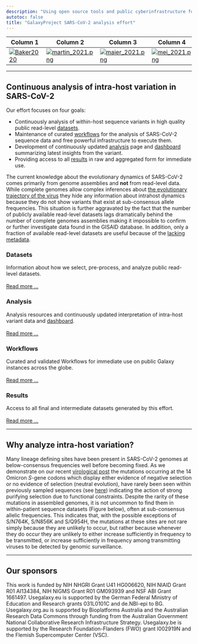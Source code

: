 ```yaml
---
description: "Using open source tools and public cyberinfrastructure for transparent, reproducible analyses of viral datasets."
autotoc: false
title: "GalaxyProject SARS-CoV-2 analysis effort"
---
```


<div class="no-header shadow-sm bg-light rounded border-0 ">

| Column 1 | Column 2 | Column 3 | Column 4 |
| -------- | -------- | -------- | --------|
| [![Baker2020](/images/covid19/baker_2020.png)](https://pubmed.ncbi.nlm.nih.gov/32790776/) | [![martin_2021.png](/images/covid19/martin_2021.png)](https://pubmed.ncbi.nlm.nih.gov/34537136/) | [![maier_2021.png](/images/covid19/maier_2021.png)](https://pubmed.ncbi.nlm.nih.gov/34588690/) | [![mei_2021.png](/images/covid19/mei_2021.png)](https://pubmed.ncbi.nlm.nih.gov/34505896/) |

</div>

-----

## Continuous analysis of intra-host variation in SARS-CoV-2

Our effort focuses on four goals:

- Continuously analysis of within-host sequence variants in high quality public read-level [<span class="badge badge-primary">datasets</span>](/covid19/samples/).
- Maintenance of curated [<span class="badge badge-danger">workflows</span>](/covid19/workflows/) for the analysis of SARS-CoV-2 sequence data and free powerful infrastructure to execute them.
- Development of continuously updated [<span class="badge badge-warning">analysis</span>](/covid19/analyses/) page and [<span class="badge badge-warning">dashboard</span>](https://covid19.galaxyproject.org/dashboard) summarizing latest insights from the variant.
- Providing access to all [<span class="badge badge-success">results</span>](/covid19/data/) in raw and aggregated form for immediate use.

The current knowledge about the evolutionary dynamics of SARS-CoV-2 comes primarily from genome assemblies and **not** from read-level data. While complete genomes allow complex inferences about [the evolutionary trajectory of the virus](https://pubmed.ncbi.nlm.nih.gov/34537136/) they hide any information about intrahost dynamics because they do not show variants that exist at sub-consensus allele frequencies. This situation is further aggravated by the fact that the number of publicly available read-level datasets lags dramatically behind the number of complete genomes assemblies making it impossible to confirm or further investigate data found in the GISAID database. In addition, only a fraction of available read-level datasets are useful because of the [lacking metadata](/covid19/samples/).

<div class="row row-cols-1 row-cols-md-2">
  <div class="col mb-4">
    <div class="card h-100 shadow-sm bg-light rounded border-0">
      <div class="card-body">
        <h3><b>Datasets</b></h3>
        Information about how we select, pre-process, and analyze public read-level datasets.<br><br>
        <a href="/covid19/samples/" class="btn btn-primary">Read more ...</a>
      </div>
    </div>
  </div>
  <div class="col mb-4">
    <div class="card h-100 shadow-sm bg-light rounded border-0">
      <div class="card-body">
        <h3><b>Analysis</b></h3>
        Analysis resources and continuously updated interpretation of intra-host variant data and <a href="https://covid19.galaxyproject.org/dashboard">dashboard</a>. <br><br>
        <a href="/covid19/analyses/" class="btn btn-warning">Read more ...</a>
      </div>
    </div>
  </div>
  <div class="col mb-4">
    <div class="card h-100 shadow-sm bg-light rounded border-0">
      <div class="card-body">
        <h3><b>Workflows</b></h3>
        Curated and validated Workflows for immediate use on public Galaxy instances across the globe.<br><br>
        <a href="/covid19/workflows/" class="btn btn-danger">Read more ...</a>
      </div>
    </div>
  </div>
  <div class="col mb-4">
    <div class="card h-100 shadow-sm bg-light rounded border-0">
      <div class="card-body">
        <h3><b>Results</b></h3>
        Access to all final and intermediate datasets generated by this effort.<br><br>
        <a href="/covid19/data/" class="btn btn-success">Read more ...</a>
      </div>
    </div>
  </div>
</div>
</div>

------

## Why analyze intra-host variation?

Many lineage defining sites have been present in SARS-CoV-2 genomes at below-consensus frequencies well before becoming fixed. As we demonstrate on our recent [virological post](https://virological.org/t/selection-analysis-identifies-significant-mutational-changes-in-omicron-that-are-likely-to-influence-both-antibody-neutralization-and-spike-function-part-1-of-2/771) the mutations occurring at the 14 Omicron *S*-gene codons which display either evidence of negative selection or no evidence of selection (neutral evolution), have rarely been seen within previously sampled sequences (see [here](https://observablehq.com/@spond/omicron-mutations-tables)) indicating the action of strong purifying selection due to functional constraints. Despite the rarity of these mutations in assembled genomes, it is not uncommon to find them in within-patient sequence datasets (Figure below), often at sub-consensus allelic frequencies. This indicates that, with the possible exceptions of S/N764K, S/N856K and S/Q954H, the mutations at these sites are not rare simply because they are unlikely to occur, but rather because whenever they do occur they are unlikely to either increase sufficiently in frequency to be transmitted, or increase sufficiently in frequency among transmitting viruses to be detected by genomic surveillance.

<div class="shadow-sm p-3 mb-5 bg-light rounded" align="center">
<vega-embed spec="https://raw.githubusercontent.com/galaxyproject/SARS-CoV-2/master/data/ipynb/graphs/voc_time_progression_S_NS.json"/>
</div>

-----

## Our sponsors

This work is funded by NIH NHGRI Grant U41 HG006620, NIH NIAID Grant R01 AI134384, NIH NIGMS Grant R01 GM093939  and NSF ABI Grant 1661497. Usegalaxy.eu is supported by the German Federal Ministry of Education and Research grants 031L0101C and de.NBI-epi to BG. Usegalaxy.org.au is supported by Bioplatforms Australia and the Australian Research Data Commons through funding from the Australian Government National Collaborative Research Infrastructure Strategy. Usegalaxy.be is supported by the Research Foundation-Flanders (FWO) grant I002919N and the Flemish Supercomputer Center (VSC). 

